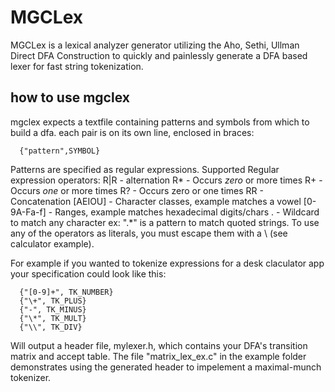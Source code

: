 # MGCLex

MGCLex is a lexical analyzer generator utilizing 
the Aho, Sethi, Ullman Direct DFA Construction to
quickly and painlessly generate a DFA based lexer
for fast string tokenization.

## how to use mgclex
 
 mgclex expects a textfile containing patterns and symbols from which to build a dfa.
 each pair is on its own line, enclosed in braces:

      {"pattern",SYMBOL}

Patterns are specified as regular expressions.
   Supported Regular expression operators:
      R|R - alternation
      R* - Occurs _zero_ or more times
      R+ - Occurs _one_ or more times
      R? - Occurs zero or one times
      RR - Concatenation
      [AEIOU] - Character classes, example matches a vowel
      [0-9A-Fa-f] - Ranges, example matches hexadecimal digits/chars
      . - Wildcard to match any character ex: ".*" is a pattern to match quoted strings.
To use any of the operators as literals, you must escape them with a \ (see calculator example).

For example if you wanted to tokenize expressions for a desk claculator app
your specification could look like this:

      {"[0-9]+", TK_NUMBER}
      {"\+", TK_PLUS}
      {"-", TK_MINUS}
      {"\*", TK_MULT}
      {"\\", TK_DIV}

Will output a header file, mylexer.h, which contains your DFA's transition matrix
and accept table. The file "matrix_lex_ex.c" in the example folder demonstrates using
the generated header to impelement a maximal-munch tokenizer.
